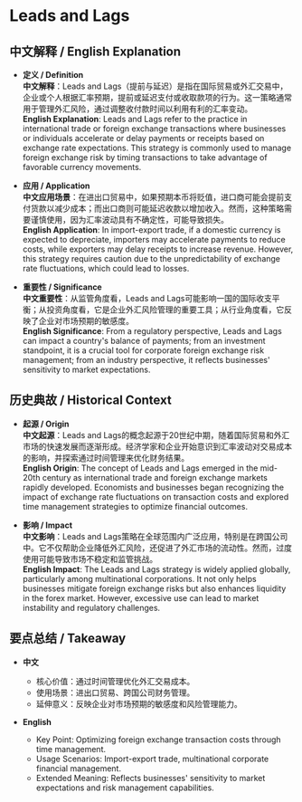 # Leads and Lags

## 中文解释 / English Explanation

* **定义 / Definition**  
  **中文解释**：Leads and Lags（提前与延迟）是指在国际贸易或外汇交易中，企业或个人根据汇率预期，提前或延迟支付或收取款项的行为。这一策略通常用于管理外汇风险，通过调整收付款时间以利用有利的汇率变动。  
  **English Explanation**: Leads and Lags refer to the practice in international trade or foreign exchange transactions where businesses or individuals accelerate or delay payments or receipts based on exchange rate expectations. This strategy is commonly used to manage foreign exchange risk by timing transactions to take advantage of favorable currency movements.

* **应用 / Application**  
  **中文应用场景**：在进出口贸易中，如果预期本币将贬值，进口商可能会提前支付货款以减少成本；而出口商则可能延迟收款以增加收入。然而，这种策略需要谨慎使用，因为汇率波动具有不确定性，可能导致损失。  
  **English Application**: In import-export trade, if a domestic currency is expected to depreciate, importers may accelerate payments to reduce costs, while exporters may delay receipts to increase revenue. However, this strategy requires caution due to the unpredictability of exchange rate fluctuations, which could lead to losses.

* **重要性 / Significance**  
  **中文重要性**：从监管角度看，Leads and Lags可能影响一国的国际收支平衡；从投资角度看，它是企业外汇风险管理的重要工具；从行业角度看，它反映了企业对市场预期的敏感度。  
  **English Significance**: From a regulatory perspective, Leads and Lags can impact a country's balance of payments; from an investment standpoint, it is a crucial tool for corporate foreign exchange risk management; from an industry perspective, it reflects businesses' sensitivity to market expectations.

## 历史典故 / Historical Context

* **起源 / Origin**  
  **中文起源**：Leads and Lags的概念起源于20世纪中期，随着国际贸易和外汇市场的快速发展而逐渐形成。经济学家和企业开始意识到汇率波动对交易成本的影响，并探索通过时间管理来优化财务结果。  
  **English Origin**: The concept of Leads and Lags emerged in the mid-20th century as international trade and foreign exchange markets rapidly developed. Economists and businesses began recognizing the impact of exchange rate fluctuations on transaction costs and explored time management strategies to optimize financial outcomes.

* **影响 / Impact**  
  **中文影响**：Leads and Lags策略在全球范围内广泛应用，特别是在跨国公司中。它不仅帮助企业降低外汇风险，还促进了外汇市场的流动性。然而，过度使用可能导致市场不稳定和监管挑战。  
  **English Impact**: The Leads and Lags strategy is widely applied globally, particularly among multinational corporations. It not only helps businesses mitigate foreign exchange risks but also enhances liquidity in the forex market. However, excessive use can lead to market instability and regulatory challenges.

## 要点总结 / Takeaway

* **中文**  
  - 核心价值：通过时间管理优化外汇交易成本。
  - 使用场景：进出口贸易、跨国公司财务管理。
  - 延伸意义：反映企业对市场预期的敏感度和风险管理能力。

* **English**  
  - Key Point: Optimizing foreign exchange transaction costs through time management.
  - Usage Scenarios: Import-export trade, multinational corporate financial management.
  - Extended Meaning: Reflects businesses' sensitivity to market expectations and risk management capabilities.